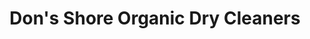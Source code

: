 ---
title: "Don's Shore Organic Dry Cleaners"
url: /west-long-branch/dons-shore-organic-dry-cleaners/
shop: laundry
---